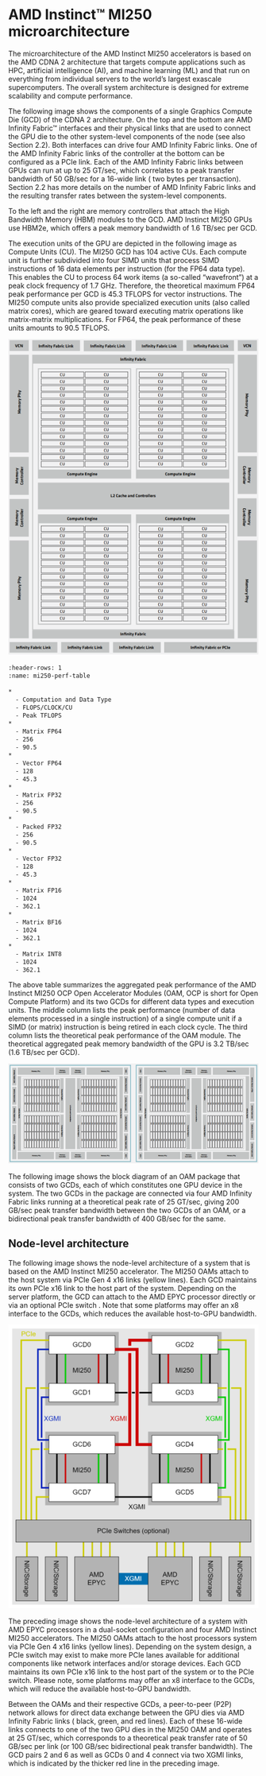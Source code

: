 <head>
  <meta charset="UTF-8">
  <meta name="description" content="AMD Instinct MI250 microarchitecture">
  <meta name="keywords" content="Instinct, MI250, microarchitecture">
</head>

# AMD Instinct™ MI250 microarchitecture

The microarchitecture of the AMD Instinct MI250 accelerators is based on the
AMD CDNA 2 architecture that targets compute applications such as HPC,
artificial intelligence (AI), and machine learning (ML) and that run on
everything from individual servers to the world’s largest exascale
supercomputers. The overall system architecture is designed for extreme
scalability and compute performance.

The following image shows the components of a single Graphics Compute Die (GCD) of the CDNA 2 architecture. On the top and the bottom are AMD Infinity Fabric™
interfaces and their physical links that are used to connect the GPU die to the
other system-level components of the node (see also Section 2.2). Both
interfaces can drive four AMD Infinity Fabric links. One of the AMD Infinity
Fabric links of the controller at the bottom can be configured as a PCIe link.
Each of the AMD Infinity Fabric links between GPUs can run at up to 25 GT/sec,
which correlates to a peak transfer bandwidth of 50 GB/sec for a 16-wide link (
two bytes per transaction). Section 2.2 has more details on the number of AMD
Infinity Fabric links and the resulting transfer rates between the system-level
components.

To the left and the right are memory controllers that attach the High Bandwidth
Memory (HBM) modules to the GCD. AMD Instinct MI250 GPUs use HBM2e, which offers
a peak memory bandwidth of 1.6 TB/sec per GCD.

The execution units of the GPU are depicted in the following image as Compute
Units (CU). The MI250 GCD has 104 active CUs. Each compute unit is further
subdivided into four SIMD units that process SIMD instructions of 16 data
elements per instruction (for the FP64 data type). This enables the CU to
process 64 work items (a so-called “wavefront”) at a peak clock frequency of 1.7
GHz. Therefore, the theoretical maximum FP64 peak performance per GCD is 45.3
TFLOPS for vector instructions. The MI250 compute units also provide specialized
execution units (also called matrix cores), which are geared toward executing
matrix operations like matrix-matrix multiplications. For FP64, the peak
performance of these units amounts to 90.5 TFLOPS.

![Structure of a single GCD in the AMD Instinct MI250 accelerator.](../../data/conceptual/gpu-arch/image001.png "Structure of a single GCD in the AMD Instinct MI250 accelerator.")

```{list-table} Peak-performance capabilities of the MI250 OAM for different data types.
:header-rows: 1
:name: mi250-perf-table

*
  - Computation and Data Type
  - FLOPS/CLOCK/CU
  - Peak TFLOPS
*
  - Matrix FP64
  - 256
  - 90.5
*
  - Vector FP64
  - 128
  - 45.3
*
  - Matrix FP32
  - 256
  - 90.5
*
  - Packed FP32
  - 256
  - 90.5
*
  - Vector FP32
  - 128
  - 45.3
*
  - Matrix FP16
  - 1024
  - 362.1
*
  - Matrix BF16
  - 1024
  - 362.1
*
  - Matrix INT8
  - 1024
  - 362.1
```

The above table summarizes the aggregated peak performance of the AMD
Instinct MI250 OCP Open Accelerator Modules (OAM, OCP is short for Open Compute
Platform) and its two GCDs for different data types and execution units. The
middle column lists the peak performance (number of data elements processed in a
single instruction) of a single compute unit if a SIMD (or matrix) instruction
is being retired in each clock cycle. The third column lists the theoretical
peak performance of the OAM module. The theoretical aggregated peak memory
bandwidth of the GPU is 3.2 TB/sec (1.6 TB/sec per GCD).

![Dual-GCD architecture of the AMD Instinct MI250 accelerators](../../data/conceptual/gpu-arch/image002.png "Dual-GCD architecture of the AMD Instinct MI250 accelerators")

The following image shows the block diagram of an OAM package that consists
of two GCDs, each of which constitutes one GPU device in the system. The two
GCDs in the package are connected via four AMD Infinity Fabric links running at
a theoretical peak rate of 25 GT/sec, giving 200 GB/sec peak transfer bandwidth
between the two GCDs of an OAM, or a bidirectional peak transfer bandwidth of
400 GB/sec for the same.

## Node-level architecture

The following image shows the node-level architecture of a system that is
based on the AMD Instinct MI250 accelerator. The MI250 OAMs attach to the host
system via PCIe Gen 4 x16 links (yellow lines). Each GCD maintains its own PCIe
x16 link to the host part of the system. Depending on the server platform, the
GCD can attach to the AMD EPYC processor directly or via an optional PCIe switch
. Note that some platforms may offer an x8 interface to the GCDs, which reduces
the available host-to-GPU bandwidth.

![Block diagram of AMD Instinct MI250 Accelerators with 3rd Generation AMD EPYC processor](../../data/conceptual/gpu-arch/image003.png "Block diagram of AMD Instinct MI250 Accelerators with 3rd Generation AMD EPYC processor")

The preceding image shows the node-level architecture of a system with AMD
EPYC processors in a dual-socket configuration and four AMD Instinct MI250
accelerators. The MI250 OAMs attach to the host processors system via PCIe Gen 4
x16 links (yellow lines). Depending on the system design, a PCIe switch may
exist to make more PCIe lanes available for additional components like network
interfaces and/or storage devices. Each GCD maintains its own PCIe x16 link to
the host part of the system or to the PCIe switch. Please note, some platforms
may offer an x8 interface to the GCDs, which will reduce the available
host-to-GPU bandwidth.

Between the OAMs and their respective GCDs, a peer-to-peer (P2P) network allows
for direct data exchange between the GPU dies via AMD Infinity Fabric links (
black, green, and red lines). Each of these 16-wide links connects to one of the
two GPU dies in the MI250 OAM and operates at 25 GT/sec, which corresponds to a
theoretical peak transfer rate of 50 GB/sec per link (or 100 GB/sec
bidirectional peak transfer bandwidth). The GCD pairs 2 and 6 as well as GCDs 0
and 4 connect via two XGMI links, which is indicated by the thicker red line in
the preceding image.
